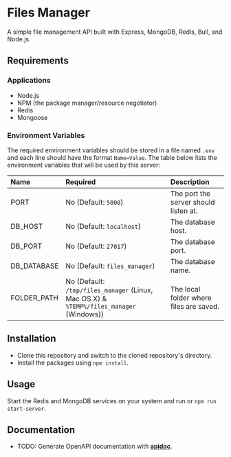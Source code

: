 # Files Manager

A simple file management API built with Express, MongoDB, Redis, Bull, and Node.js.

## Requirements

### Applications

+ Node.js
+ NPM (the package manager/resource negotiator)
+ Redis
+ Mongoose


### Environment Variables

The required environment variables should be stored in a file named `.env` and each line should have the format `Name=Value`. The table below lists the environment variables that will be used by this server:

| Name | Required | Description |
|:-|:-|:-|
| PORT | No (Default: `5000`)| The port the server should listen at. |
| DB_HOST | No (Default: `localhost`)| The database host. |
| DB_PORT | No (Default: `27017`)| The database port. |
| DB_DATABASE | No (Default: `files_manager`)| The database name. |
| FOLDER_PATH | No (Default: `/tmp/files_manager` (Linux, Mac OS X) & `%TEMP%/files_manager` (Windows)) | The local folder where files are saved. |

## Installation

+ Clone this repository and switch to the cloned repository's directory.
+ Install the packages using `npm install`.

## Usage

Start the Redis and MongoDB services on your system and run or `npm run start-server`.

## Documentation

+ TODO: Generate OpenAPI documentation with [**apidoc**](https://www.npmjs.com/package/apidoc).
